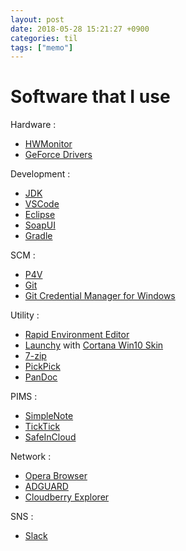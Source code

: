 ```yaml
---
layout: post
date: 2018-05-28 15:21:27 +0900
categories: til
tags: ["memo"]
---
```


# Software that I use

Hardware :

- [HWMonitor](https://www.cpuid.com/softwares/hwmonitor.html)
- [GeForce Drivers](http://www.nvidia.co.kr/drivers)

Development :

- [JDK](http://www.oracle.com/technetwork/java/javase/downloads/jdk8-downloads-2133151.html)
- [VSCode](https://code.visualstudio.com)
- [Eclipse](http://www.eclipse.org/downloads)
- [SoapUI](https://www.soapui.org/downloads/soapui.html)
- [Gradle](https://gradle.org/install/#manually)

SCM :

- [P4V](https://www.perforce.com/downloads/helix-visual-client-p4v)
- [Git](https://git-scm.com)
- [Git Credential Manager for Windows](https://github.com/Microsoft/Git-Credential-Manager-for-Windows/releases/latest)

Utility :

- [Rapid Environment Editor](https://www.rapidee.com/en/download)
- [Launchy](http://www.launchy.net/download.php) with [Cortana Win10 Skin](https://www.deviantart.com/art/Cortana-Win10-555942205)
- [7-zip](http://www.7-zip.org/download.html)
- [PickPick](http://ngwin.com/kr/download)
- [PanDoc](https://github.com/jgm/pandoc/releases/latest)

PIMS :

- [SimpleNote](https://simplenote.com)
- [TickTick](https://ticktick.com)
- [SafeInCloud](http://safe-in-cloud.com)

Network :

- [Opera Browser](https://www.opera.com/ko)
- [ADGUARD](https://adguard.com/en/welcome.html)
- [Cloudberry Explorer](https://www.cloudberrylab.com/explorer/amazon-s3.aspx)

SNS :

- [Slack](https://slack.com/downloads/instructions/windows)
